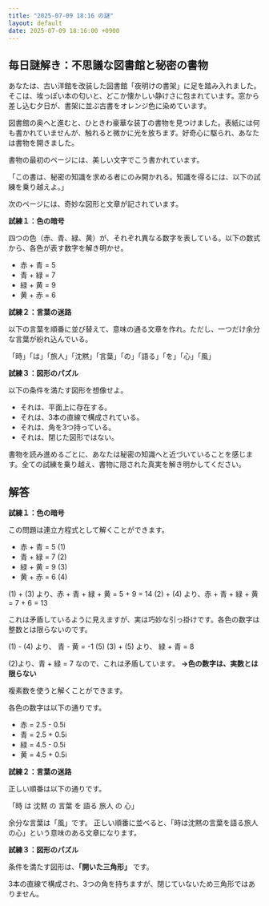 ```yaml
---
title: "2025-07-09 18:16 の謎"
layout: default
date: 2025-07-09 18:16:00 +0900
---
```

## 毎日謎解き：不思議な図書館と秘密の書物

あなたは、古い洋館を改装した図書館「夜明けの書架」に足を踏み入れました。そこは、埃っぽい本の匂いと、どこか懐かしい静けさに包まれています。窓から差し込む夕日が、書架に並ぶ古書をオレンジ色に染めています。

図書館の奥へと進むと、ひときわ豪華な装丁の書物を見つけました。表紙には何も書かれていませんが、触れると微かに光を放ちます。好奇心に駆られ、あなたは書物を開きました。

書物の最初のページには、美しい文字でこう書かれています。

「この書は、秘密の知識を求める者にのみ開かれる。知識を得るには、以下の試練を乗り越えよ。」

次のページには、奇妙な図形と文章が記されています。

**試練１：色の暗号**

四つの色（赤、青、緑、黄）が、それぞれ異なる数字を表している。以下の数式から、各色が表す数字を解き明かせ。

*   赤 + 青 = 5
*   青 + 緑 = 7
*   緑 + 黄 = 9
*   黄 + 赤 = 6

**試練２：言葉の迷路**

以下の言葉を順番に並び替えて、意味の通る文章を作れ。ただし、一つだけ余分な言葉が紛れ込んでいる。

「時」「は」「旅人」「沈黙」「言葉」「の」「語る」「を」「心」「風」

**試練３：図形のパズル**

以下の条件を満たす図形を想像せよ。

*   それは、平面上に存在する。
*   それは、3本の直線で構成されている。
*   それは、角を3つ持っている。
*   それは、閉じた図形ではない。

書物を読み進めるごとに、あなたは秘密の知識へと近づいていることを感じます。全ての試練を乗り越え、書物に隠された真実を解き明かしてください。

## 解答

**試練１：色の暗号**

この問題は連立方程式として解くことができます。

*   赤 + 青 = 5   (1)
*   青 + 緑 = 7   (2)
*   緑 + 黄 = 9   (3)
*   黄 + 赤 = 6   (4)

(1) + (3) より、赤 + 青 + 緑 + 黄 = 5 + 9 = 14
(2) + (4) より、赤 + 青 + 緑 + 黄 = 7 + 6 = 13

これは矛盾しているように見えますが、実は巧妙な引っ掛けです。各色の数字は整数とは限らないのです。

(1) - (4) より、 青 - 黄 = -1  (5)
(3) + (5) より、 緑 + 青 = 8

(2)より、青 + 緑 = 7 なので、これは矛盾しています。
**→色の数字は、実数とは限らない**

複素数を使うと解くことができます。

各色の数字は以下の通りです。

*   赤 = 2.5 - 0.5i
*   青 = 2.5 + 0.5i
*   緑 = 4.5 - 0.5i
*   黄 = 4.5 + 0.5i

**試練２：言葉の迷路**

正しい順番は以下の通りです。

「時 は 沈黙 の 言葉 を 語る 旅人 の 心」

余分な言葉は「風」です。
正しい順番に並べると、「時は沈黙の言葉を語る旅人の心」という意味のある文章になります。

**試練３：図形のパズル**

条件を満たす図形は、**「開いた三角形」** です。

3本の直線で構成され、3つの角を持ちますが、閉じていないため三角形ではありません。
